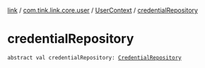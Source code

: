 [link](../../index.md) / [com.tink.link.core.user](../index.md) / [UserContext](index.md) / [credentialRepository](./credential-repository.md)

# credentialRepository

`abstract val credentialRepository: `[`CredentialRepository`](../../com.tink.link.core.credentials/-credential-repository/index.md)